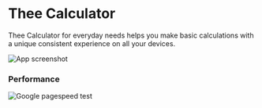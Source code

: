 # Thee Calculator
Thee Calculator for everyday needs helps you make basic calculations with a unique consistent experience on all your devices.

![App screenshot](https://theecal.com/img/cover.png)

### Performance
![Google pagespeed test](https://user-images.githubusercontent.com/55940669/226196037-f309c25c-a17f-43d5-908d-306e531d7d3d.png)
